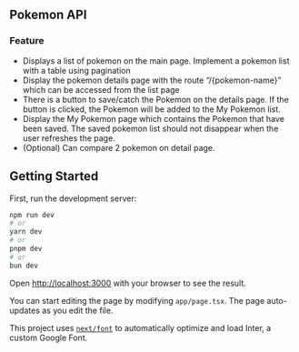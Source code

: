 ## Pokemon API

### Feature
- Displays a list of pokemon on the main page. Implement a pokemon list with a table using pagination
- Display the pokemon details page with the route “/{pokemon-name}” which can be accessed from the list page
- There is a button to save/catch the Pokemon on the details page. If the button is clicked, the Pokemon will be added to the My Pokemon list.
- Display the My Pokemon page which contains the Pokemon that have been saved. The saved pokemon list should not disappear when the user refreshes the page.
- (Optional) Can compare 2 pokemon on detail page.


## Getting Started

First, run the development server:

```bash
npm run dev
# or
yarn dev
# or
pnpm dev
# or
bun dev
```

Open [http://localhost:3000](http://localhost:3000) with your browser to see the result.

You can start editing the page by modifying `app/page.tsx`. The page auto-updates as you edit the file.

This project uses [`next/font`](https://nextjs.org/docs/basic-features/font-optimization) to automatically optimize and load Inter, a custom Google Font.
